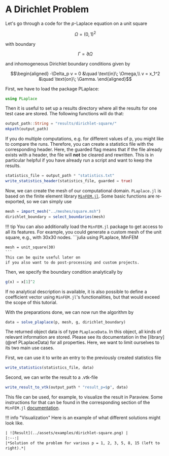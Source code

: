 # A Dirichlet Problem

Let's go through a code for the _p_-Laplace equation on a unit square

```math
\Omega = (0,1)^2
```
with boundary
```math
\Gamma = \partial \Omega
```
and inhomogeneous Dirichlet boundary conditions given by
```math
\begin{aligned}
-\Delta_p v = 0 &\quad \text{in}\; \Omega,\\
v = x_1^2 &\quad \text{on}\; \Gamma.
\end{aligned}
```

First, we have to load the package PLaplace:
```julia
using PLaplace
```

Then it is useful to set up a results directory
where all the results for one test case are stored.
The following functions will do that:
```julia
output_path::String = "results/dirichlet-square/"
mkpath(output_path)
```

If you do multiple computations, e.g. for different values of p,
you might like to compare the runs.
Therefore, you can create a statistics file with the corresponding header.
Here, the guarded flag means that if the file already exists with a header,
the file will **not** be cleared and rewritten.
This is in particular helpful if you have already run a script
and want to keep the results. 
```julia
statistics_file = output_path * "statistics.txt"
write_statistics_header(statistics_file, guarded = true)
```

Now, we can create the mesh of our computational domain.
`PLaplace.jl` is based on the finite element library
[`MinFEM.jl`](https://minfem.github.io/MinFEM.jl/stable/).
Some basic functions are re-exported, so we can simply use
```julia
mesh = import_mesh("../meshes/square.msh")
dirichlet_boundary = select_boundaries(mesh)
```

!!! tip
    You can also additionally load the `MinFEM.jl` package to get access to all its
    features.
    For example, you could generate a custom mesh of the unit square,
    e.g., with 30x30 nodes.
    ```julia
    using PLaplace, MinFEM

    mesh = unit_square(30)
    ```
    This can be quite useful later on
    if you also want to do post-processing and custom projects.

Then, we specify the boundary condition analytically by
```julia
g(x) = x[1]^2
```
If no analytical description is available,
it is also possible to define a coefficient vector using `MinFEM.jl`'s functionalities,
but that would exceed the scope of this tutorial.

With the preparations done, we can now run the algorithm by
```julia
data = solve_plaplace(p, mesh, g, dirichlet_boundary)
```
The returned object data is of type `PLaplaceData`.
In this object, all kinds of relevant information are stored.
Please see its documentation in the [library](@ref PLaplaceData) for all properties.
Here, we want to limit ourselves to its two main use cases.

First, we can use it to write an entry to the previously created statistics file
```julia
write_statistics(statistics_file, data)
```
Second, we can write the result to a .vtk-file
```julia
write_result_to_vtk(output_path * "result_p=$p", data)
```
This file can be used, for example, to visualize the result in Paraview.
Some instructions for that can be found in the corresponding section
of the `MinFEM.jl` [documentation](https://minfem.github.io/MinFEM.jl/stable/paraview/).

!!! info "Visualization"
    Here is an example of what different solutions might look like.

    | ![Result](../assets/examples/dirichlet-square.png) |
    |:--:|
    |*Solution of the problem for various p = 1, 2, 3, 5, 8, 15 (left to right).*|
